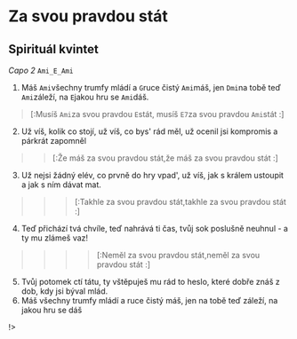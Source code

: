 # Za svou pravdou stát
## Spirituál kvintet
*Capo 2*
`Ami_E_Ami`

1. Máš `Ami`všechny trumfy mládí a `G`ruce čistý `Ami`máš,
jen `Dmi`na tobě teď `Ami`záleží, na `E`jakou hru se `Ami`dáš.

> [:Musíš `Ami`za svou pravdou `E`stát, musíš `E7`za svou pravdou `Ami`stát :]

2. Už víš, kolik co stojí, už víš, co bys' rád měl,
už ocenil jsi kompromis a párkrát zapomněl

>> [:Že máš za svou pravdou stát,že máš za svou pravdou stát :]

3. Už nejsi žádný elév, co prvně do hry vpad',
už víš, jak s králem ustoupit a jak s ním dávat mat.

>>> [:Takhle za svou pravdou stát,takhle za svou pravdou stát :]
> 
4. Teď přichází tvá chvíle, teď nahrává ti čas,
tvůj sok poslušně neuhnul - a ty mu zlámeš vaz!

>>>> [:Neměl za svou pravdou stát,neměl za svou pravdou stát :]

5. Tvůj potomek ctí tátu, ty vštěpuješ mu rád
to heslo, které dobře znáš z dob, kdy jsi býval mlád.
6. Máš všechny trumfy mládí a ruce čistý máš,
jen na tobě teď záleží, na jakou hru se dáš

!>
